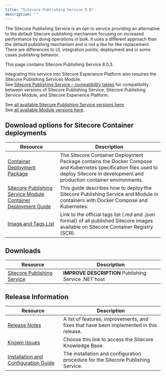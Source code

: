 ```yaml
---
title: "Sitecore Publishing Service 8.0"
description: ""
---
```


The Sitecore Publishing Service is an opt-in service providing an alternative to the default Sitecore publishing mechanism focusing on increased performance by doing operations in bulk. It uses a different approach than the default publishing mechanism and is not a like for like replacement. There are differences to UI, integration points, deployment and in some cases publishing behavior.

This page contains Sitecore Publishing Service 8.0.3.

Integrating this service into Sitecore Experience Platform also requires the Sitecore Publishing Services Module.\
See [Sitecore Publishing Service – compatibility tables](<https://support.sitecore.com/kb?id=kb_article_view&sysparm_article=KB0761308>) for compatibility between versions of Sitecore Publishing Service, Sitecore Publishing Service Module, and Sitecore Experience Platform.

See [all available Sitecore Publishing Service versions here](/downloads/Sitecore_Publishing_Service).\
See [all available Module versions here](/downloads/Sitecore_Publishing_Service_Module).

## Download options for Sitecore Container deployments
| Resource | Description |
| --- | --- |
| [Container Deployment Package](<https://github.com/Sitecore/container-deployment/releases/tag/publishing%2F10.4.0.00703.467>) | The Sitecore Container Deployment Package contains the Docker Compose and Kubernetes specification files used to deploy Sitecore in development and production container environments. |
| [Sitecore Publishing Service Module Container Deployment Guide](<https://scdp.blob.core.windows.net/downloads/Sitecore%20Publishing%20Service/8x/Sitecore_Publishing_Service_Module_10.4_Container_Deployment_Guide.pdf>) | This guide describes how to deploy the Sitecore Publishing Service and Module in containers with Docker Compose and Kubernetes. |
| [Image and Tags List](<https://github.com/Sitecore/docker-images/tree/master/tags>) | Link to the official tags list (.md and .json format) of all published Sitecore images available on Sitecore Container Registry (SCR). |

## Downloads
| Resource | Description |
| --- | --- |
| [Sitecore Publishing Service](<https://scdp.blob.core.windows.net/downloads/Sitecore%20Publishing%20Service/8x/Sitecore_Publishing_Service_803/Sitecore%20Publishing%20Service%208.0.3%20rev.%200003-net8.0.zip>) | **IMPROVE DESCRIPTION** Publishing Service .NET host |

## Release Information
| Resource | Description |
| --- | --- |
| [Release Notes](/downloads/Sitecore_Publishing_Service/8x/Sitecore_Publishing_Service_803/Release_Notes) | A list of features, improvements, and fixes that have been implemented in this release. |
| [Known Issues](<https://kb.sitecore.net/articles/431510>) | Choose this link to access the Sitecore Knowledge Base. |
| [Installation and Configuration Guide](<https://scdp.blob.core.windows.net/downloads/Sitecore%20Publishing%20Service/8x/Sitecore_Publishing_Service_Installation_and_Configuration_Guide_8.0.pdf>) | The installation and configuration procedure for the Sitecore Publishing Service. |